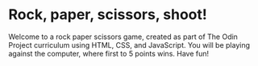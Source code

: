 # Rock, paper, scissors, shoot!
Welcome to a rock paper scissors game, created as part of The Odin Project curriculum using HTML, CSS, and JavaScript. You will be playing against the computer, where first to 5 points wins. Have fun!
